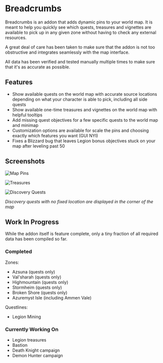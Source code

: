 # Breadcrumbs

Breadcrumbs is an addon that adds dynamic pins to your world map. It is meant to help you quickly see which quests, treasures and vignettes are available to pick up in any given zone without having to check any external resources.

A great deal of care has been taken to make sure that the addon is not too obstructive and integrates seamlessly with the map interface.

All data has been verified and tested manually multiple times to make sure that it's as accurate as possible.

## Features

- Show available quests on the world map with accurate source locations depending on what your character is able to pick, including all side quests
- Show available one-time treasures and vignettes on the world map with helpful tooltips
- Add missing quest objectives for a few specific quests to the world map and minimap
- Customization options are available for scale the pins and choosing exactly which features you want (GUI NYI)
- Fixes a Blizzard bug that leaves Legion bonus objectives stuck on your map after leveling past 50

## Screenshots

![Map Pins](https://i.imgur.com/k3zVLC9.png)

![Treasures](https://i.imgur.com/qahmcqj.png)

![Discovery Quests](https://i.imgur.com/DiOxFIm.png)

*Discovery quests with no fixed location are displayed in the corner of the map*

## Work In Progress

While the addon itself is feature complete, only a tiny fraction of all required data has been compiled so far.

### Completed

Zones:
- Azsuna (quests only)
- Val'sharah (quests only)
- Highmountain (quests only)
- Stormheim (quests only)
- Broken Shore (quests only)
- Azuremyst Isle (including Ammen Vale)

Questlines:
- Legion Mining

### Currently Working On

- Legion treasures
- Bastion
- Death Knight campaign
- Demon Hunter campaign
